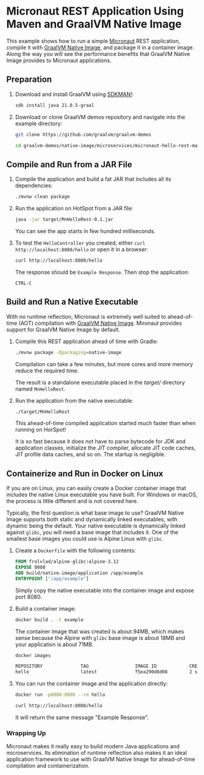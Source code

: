# Micronaut REST Application Using Maven and GraalVM Native Image

This example shows how to run a simple [Micronaut](https://micronaut.io/) REST application, compile it with [GraalVM Native Image](https://www.graalvm.org/reference-manual/native-image/), and package it in a container image.
Along the way you will see the performance benefits that GraalVM Native Image provides to Micronaut applications.

## Preparation

1. Download and install GraalVM using [SDKMAN!](https://sdkman.io/):
    ```bash
    sdk install java 21.0.5-graal
    ```

2. Download or clone GraalVM demos repository and navigate into the example directory:
    ```bash
    git clone https://github.com/graalvm/graalvm-demos
    ```
    ```bash
    cd graalvm-demos/native-image/microservices/micronaut-hello-rest-maven
    ```

## Compile and Run from a JAR File

1. Compile the application and build a fat JAR that includes all its dependencies:
    ```bash
    ./mvnw clean package
    ```

2. Run the application on HotSpot from a JAR file:
    ```bash
    java -jar target/MnHelloRest-0.1.jar
    ```
    You can see the app starts in few hundred milliseconds.
    
3. To test the `HelloController` you created, either `curl http://localhost:8080/hello` or open it in a browser:
    ```bash
    curl http://localhost:8080/hello
    ```

    The response should be `Example Response`. 
    Then stop the application:
    ```
    CTRL-C
    ```

## Build and Run a Native Executable

With no runtime reflection, Micronaut is extremely well suited to ahead-of-time (AOT) compilation with [GraalVM Native Image](https://www.graalvm.org/latest/reference-manual/native-image/).
Mironaut provides support for GraalVM Native Image by default.

1. Compile this REST application ahead of time with Gradle:
    ```bash
    ./mvnw package -Dpackaging=native-image
    ```
    
    Compilation can take a few minutes, but more cores and more memory reduce the required time.

    The result is a standalone executable placed in the _target/_ directory named `MnHelloRest`.

2. Run the application from the native executable:
    ```bash
    ./target/MnHelloRest
    ```
    This ahead-of-time compiled application started much faster than when running on HorSpot!

    It is so fast because it does not have to parse bytecode for JDK and application classes, initialize the JIT compiler, allocate JIT code caches, JIT profile data caches, and so on.
    The startup is negligible.

## Containerize and Run in Docker on Linux

If you are on Linux, you can easily create a Docker container image that includes the native Linux executable you have built.
For Windows or macOS, the process is little different and is not covered here.

Typically, the first question is what base image to use? 
GraalVM Native Image supports both static and dynamically linked executables, with dynamic being the default.
Your native executable is dynamically linked against `glibc`, you will need a base image that includes it.
One of the smallest base images you could use is Alpine Linux with `glibc`.

1. Create a `Dockerfile` with the following contents:
    ```Dockerfile
    FROM frolvlad/alpine-glibc:alpine-3.12
    EXPOSE 8080
    ADD build/native-image/application /app/example
    ENTRYPOINT ["/app/example"]
    ```

    Simply copy the native executable into the container image and expose port 8080.

2. Build a container image:
    ```bash
    docker build . -t example
    ```

    The container image that was created is about 94MB, which makes sense because the Alpine with `glibc` base image is about 18MB and your application is about 71MB.
    ```bash
    docker images
    ```
    ```sh
    REPOSITORY              TAG                 IMAGE ID            CREATED             SIZE
    hello                   latest              f5ea290d8d08        2 seconds ago       94.2MB
    ```

3. You can run the container image and the application directly:
    ```bash
    docker run -p8080:8080 --rm hello
    ```
    ```bash
    curl http://localhost:8080/hello
    ```
    It will return the same message "Example Response".

### Wrapping Up

Micronaut makes it really easy to build modern Java applications and microservices.
Its elimination of runtime reflection also makes it an ideal application framework to use with GraalVM Native Image for ahead-of-time compilation and containerization.